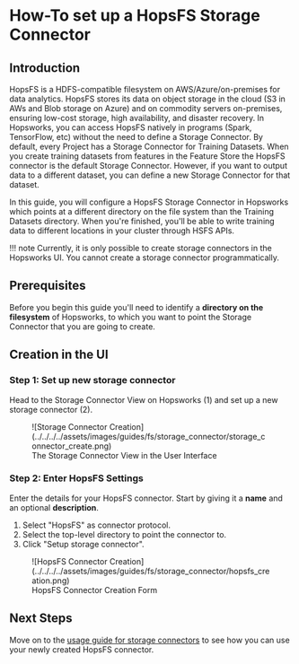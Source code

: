 # How-To set up a HopsFS Storage Connector

## Introduction

HopsFS is a HDFS-compatible filesystem on AWS/Azure/on-premises for data analytics. HopsFS stores its data on object storage in the cloud (S3 in AWs and Blob storage on Azure) and on commodity servers on-premises, ensuring low-cost storage, high availability, and disaster recovery. In Hopsworks, you can access HopsFS natively in programs (Spark, TensorFlow, etc) without the need to define a Storage Connector. By default, every Project has a Storage Connector for Training Datasets. When you create training datasets from features in the Feature Store the HopsFS connector is the default Storage Connector. However, if you want to output data to a different dataset, you can define a new Storage Connector for that dataset.

In this guide, you will configure a HopsFS Storage Connector in Hopsworks which points at a different directory on the file system than the Training Datasets directory.
When you're finished, you'll be able to write training data to different locations in your cluster through HSFS APIs.

!!! note
    Currently, it is only possible to create storage connectors in the Hopsworks UI. You cannot create a storage connector programmatically.

## Prerequisites

Before you begin this guide you'll need to identify a **directory on the filesystem** of Hopsworks, to which you want to point the Storage Connector that you are going to create.

## Creation in the UI
### Step 1: Set up new storage connector

Head to the Storage Connector View on Hopsworks (1) and set up a new storage connector (2).

<figure markdown>
  ![Storage Connector Creation](../../../../assets/images/guides/fs/storage_connector/storage_connector_create.png)
  <figcaption>The Storage Connector View in the User Interface</figcaption>
</figure>

### Step 2: Enter HopsFS Settings

Enter the details for your HopsFS connector. Start by giving it a **name** and an optional **description**.

1. Select "HopsFS" as connector protocol.
2. Select the top-level directory to point the connector to.
3. Click "Setup storage connector".

<figure markdown>
  ![HopsFS Connector Creation](../../../../assets/images/guides/fs/storage_connector/hopsfs_creation.png)
  <figcaption>HopsFS Connector Creation Form</figcaption>
</figure>

## Next Steps

Move on to the [usage guide for storage connectors](../usage.md) to see how you can use your newly created HopsFS connector.